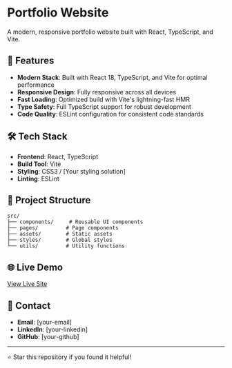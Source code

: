# Portfolio Website

A modern, responsive portfolio website built with React, TypeScript, and Vite.

## 🚀 Features

- **Modern Stack**: Built with React 18, TypeScript, and Vite for optimal performance
- **Responsive Design**: Fully responsive across all devices
- **Fast Loading**: Optimized build with Vite's lightning-fast HMR
- **Type Safety**: Full TypeScript support for robust development
- **Code Quality**: ESLint configuration for consistent code standards

## 🛠️ Tech Stack

- **Frontend**: React, TypeScript
- **Build Tool**: Vite
- **Styling**: CSS3 / [Your styling solution]
- **Linting**: ESLint

## 📁 Project Structure

```
src/
├── components/     # Reusable UI components
├── pages/         # Page components
├── assets/        # Static assets
├── styles/        # Global styles
└── utils/         # Utility functions
```

## 🌐 Live Demo

[View Live Site](your-deployed-url)

## 📧 Contact

- **Email**: [your-email]
- **LinkedIn**: [your-linkedin]
- **GitHub**: [your-github]

---

⭐ Star this repository if you found it helpful!

